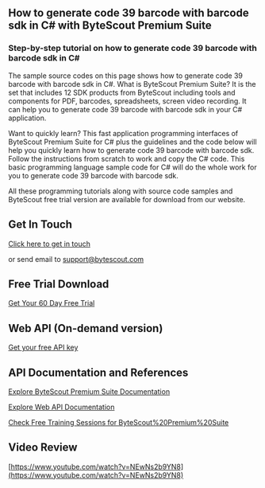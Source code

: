 ## How to generate code 39 barcode with barcode sdk in C# with ByteScout Premium Suite

### Step-by-step tutorial on how to generate code 39 barcode with barcode sdk in C#

The sample source codes on this page shows how to generate code 39 barcode with barcode sdk in C#. What is ByteScout Premium Suite? It is the set that includes 12 SDK products from ByteScout including tools and components for PDF, barcodes, spreadsheets, screen video recording. It can help you to generate code 39 barcode with barcode sdk in your C# application.

Want to quickly learn? This fast application programming interfaces of ByteScout Premium Suite for C# plus the guidelines and the code below will help you quickly learn how to generate code 39 barcode with barcode sdk. Follow the instructions from scratch to work and copy the C# code. This basic programming language sample code for C# will do the whole work for you to generate code 39 barcode with barcode sdk.

All these programming tutorials along with source code samples and ByteScout free trial version are available for download from our website.

## Get In Touch

[Click here to get in touch](https://bytescout.zendesk.com/hc/en-us/requests/new?subject=ByteScout%20Premium%20Suite%20Question)

or send email to [support@bytescout.com](mailto:support@bytescout.com?subject=ByteScout%20Premium%20Suite%20Question) 

## Free Trial Download

[Get Your 60 Day Free Trial](https://bytescout.com/download/web-installer?utm_source=github-readme)

## Web API (On-demand version)

[Get your free API key](https://pdf.co/documentation/api?utm_source=github-readme)

## API Documentation and References

[Explore ByteScout Premium Suite Documentation](https://bytescout.com/documentation/index.html?utm_source=github-readme)

[Explore Web API Documentation](https://pdf.co/documentation/api?utm_source=github-readme)

[Check Free Training Sessions for ByteScout%20Premium%20Suite](https://academy.bytescout.com/)

## Video Review

[https://www.youtube.com/watch?v=NEwNs2b9YN8](https://www.youtube.com/watch?v=NEwNs2b9YN8)